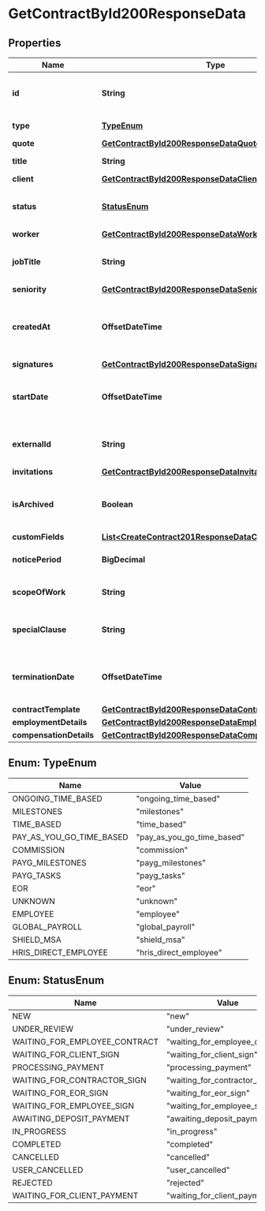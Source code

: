 

# GetContractById200ResponseData


## Properties

| Name | Type | Description | Notes |
|------------ | ------------- | ------------- | -------------|
|**id** | **String** | Unique identifier for the contract. |  |
|**type** | [**TypeEnum**](#TypeEnum) | Type of a contract. |  |
|**quote** | [**GetContractById200ResponseDataQuote**](GetContractById200ResponseDataQuote.md) |  |  [optional] |
|**title** | **String** | Title of the contract. |  |
|**client** | [**GetContractById200ResponseDataClient**](GetContractById200ResponseDataClient.md) |  |  |
|**status** | [**StatusEnum**](#StatusEnum) | Status of a contract in Deel workflow. |  |
|**worker** | [**GetContractById200ResponseDataWorker**](GetContractById200ResponseDataWorker.md) |  |  |
|**jobTitle** | **String** | Job title associated with the contract. |  |
|**seniority** | [**GetContractById200ResponseDataSeniority**](GetContractById200ResponseDataSeniority.md) |  |  |
|**createdAt** | **OffsetDateTime** | Date and time when the contract was created. |  |
|**signatures** | [**GetContractById200ResponseDataSignatures**](GetContractById200ResponseDataSignatures.md) |  |  |
|**startDate** | **OffsetDateTime** | Date and time when the contract starts. |  |
|**externalId** | **String** | External identifier of the contract. |  [optional] |
|**invitations** | [**GetContractById200ResponseDataInvitations**](GetContractById200ResponseDataInvitations.md) |  |  |
|**isArchived** | **Boolean** | Flag to indicate if the contract is archived. |  |
|**customFields** | [**List&lt;CreateContract201ResponseDataCustomFieldsInner&gt;**](CreateContract201ResponseDataCustomFieldsInner.md) |  |  [optional] |
|**noticePeriod** | **BigDecimal** | Notice period in days. |  [optional] |
|**scopeOfWork** | **String** | Scope of work of the contract. |  [optional] |
|**specialClause** | **String** | Special clause of the contract. |  |
|**terminationDate** | **OffsetDateTime** | Date and time when the contract ends. |  |
|**contractTemplate** | [**GetContractById200ResponseDataContractTemplate**](GetContractById200ResponseDataContractTemplate.md) |  |  [optional] |
|**employmentDetails** | [**GetContractById200ResponseDataEmploymentDetails**](GetContractById200ResponseDataEmploymentDetails.md) |  |  |
|**compensationDetails** | [**GetContractById200ResponseDataCompensationDetails**](GetContractById200ResponseDataCompensationDetails.md) |  |  |



## Enum: TypeEnum

| Name | Value |
|---- | -----|
| ONGOING_TIME_BASED | &quot;ongoing_time_based&quot; |
| MILESTONES | &quot;milestones&quot; |
| TIME_BASED | &quot;time_based&quot; |
| PAY_AS_YOU_GO_TIME_BASED | &quot;pay_as_you_go_time_based&quot; |
| COMMISSION | &quot;commission&quot; |
| PAYG_MILESTONES | &quot;payg_milestones&quot; |
| PAYG_TASKS | &quot;payg_tasks&quot; |
| EOR | &quot;eor&quot; |
| UNKNOWN | &quot;unknown&quot; |
| EMPLOYEE | &quot;employee&quot; |
| GLOBAL_PAYROLL | &quot;global_payroll&quot; |
| SHIELD_MSA | &quot;shield_msa&quot; |
| HRIS_DIRECT_EMPLOYEE | &quot;hris_direct_employee&quot; |



## Enum: StatusEnum

| Name | Value |
|---- | -----|
| NEW | &quot;new&quot; |
| UNDER_REVIEW | &quot;under_review&quot; |
| WAITING_FOR_EMPLOYEE_CONTRACT | &quot;waiting_for_employee_contract&quot; |
| WAITING_FOR_CLIENT_SIGN | &quot;waiting_for_client_sign&quot; |
| PROCESSING_PAYMENT | &quot;processing_payment&quot; |
| WAITING_FOR_CONTRACTOR_SIGN | &quot;waiting_for_contractor_sign&quot; |
| WAITING_FOR_EOR_SIGN | &quot;waiting_for_eor_sign&quot; |
| WAITING_FOR_EMPLOYEE_SIGN | &quot;waiting_for_employee_sign&quot; |
| AWAITING_DEPOSIT_PAYMENT | &quot;awaiting_deposit_payment&quot; |
| IN_PROGRESS | &quot;in_progress&quot; |
| COMPLETED | &quot;completed&quot; |
| CANCELLED | &quot;cancelled&quot; |
| USER_CANCELLED | &quot;user_cancelled&quot; |
| REJECTED | &quot;rejected&quot; |
| WAITING_FOR_CLIENT_PAYMENT | &quot;waiting_for_client_payment&quot; |



